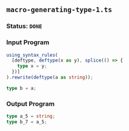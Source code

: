 ## `macro-generating-type-1.ts`

### Status: `DONE`

### Input Program

```typescript
using_syntax_rules(
  [deftype, deftype(x as y), splice(() => {
    type x = y;
  })]
).rewrite(deftype(a as string));

type b = a;
```

### Output Program

```typescript
type a_5 = string;
type b_7 = a_5;
```

